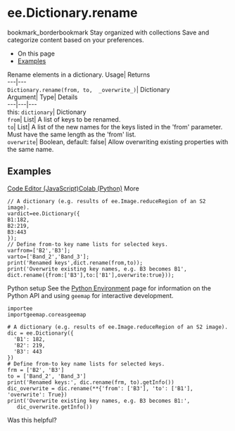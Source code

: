  
#  ee.Dictionary.rename 
bookmark_borderbookmark Stay organized with collections  Save and categorize content based on your preferences.
  * On this page
  * [Examples](https://developers.google.com/earth-engine/apidocs/ee-dictionary-rename#examples)


Rename elements in a dictionary. 
Usage| Returns  
---|---  
`Dictionary.rename(from, to,  _overwrite_)`| Dictionary  
Argument| Type| Details  
---|---|---  
this: `dictionary`| Dictionary  
`from`| List| A list of keys to be renamed.  
`to`| List| A list of the new names for the keys listed in the 'from' parameter. Must have the same length as the 'from' list.  
`overwrite`| Boolean, default: false| Allow overwriting existing properties with the same name.  
## Examples
[Code Editor (JavaScript)](https://developers.google.com/earth-engine/apidocs/ee-dictionary-rename#code-editor-javascript-sample)[Colab (Python)](https://developers.google.com/earth-engine/apidocs/ee-dictionary-rename#colab-python-sample) More
```
// A dictionary (e.g. results of ee.Image.reduceRegion of an S2 image).
vardict=ee.Dictionary({
B1:182,
B2:219,
B3:443
});
// Define from-to key name lists for selected keys.
varfrom=['B2','B3'];
varto=['Band_2','Band_3'];
print('Renamed keys',dict.rename(from,to));
print('Overwrite existing key names, e.g. B3 becomes B1',
dict.rename({from:['B3'],to:['B1'],overwrite:true}));
```
Python setup
See the [ Python Environment](https://developers.google.com/earth-engine/guides/python_install) page for information on the Python API and using `geemap` for interactive development.
```
importee
importgeemap.coreasgeemap
```
```
# A dictionary (e.g. results of ee.Image.reduceRegion of an S2 image).
dic = ee.Dictionary({
  'B1': 182,
  'B2': 219,
  'B3': 443
})
# Define from-to key name lists for selected keys.
frm = ['B2', 'B3']
to = ['Band_2', 'Band_3']
print('Renamed keys:', dic.rename(frm, to).getInfo())
dic_overwrite = dic.rename(**{'from': ['B3'], 'to': ['B1'], 'overwrite': True})
print('Overwrite existing key names, e.g. B3 becomes B1:',
   dic_overwrite.getInfo())
```

Was this helpful?
